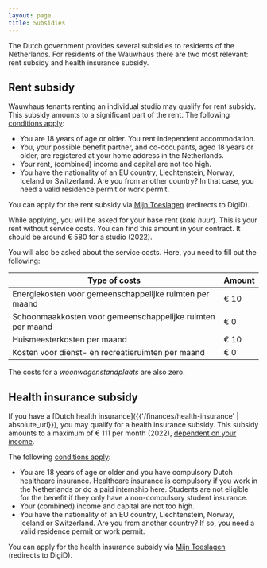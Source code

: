 ```yaml
---
layout: page
title: Subsidies
---
```


The Dutch government provides several subsidies to residents of the Netherlands. For residents of the Wauwhaus there are two most relevant: rent subsidy and health insurance subsidy.

## Rent subsidy

Wauwhaus tenants renting an individual studio may qualify for rent subsidy. This subsidy amounts to a significant part of the rent. The following [conditions apply](https://www.belastingdienst.nl/wps/wcm/connect/bldcontenten/belastingdienst/individuals/benefits/moving_to_the_netherlands/i_live_in_a_rented_house/):

- You are 18 years of age or older. You rent independent accommodation.
- You, your possible benefit partner, and co-occupants, aged 18 years or older, are registered at your home address in the Netherlands.
- Your rent, (combined) income and capital are not too high.
- You have the nationality of an EU country, Liechtenstein, Norway, Iceland or Switzerland. Are you from another country? In that case, you need a valid residence permit or work permit.

You can apply for the rent subsidy via [Mijn Toeslagen](https://mijn.toeslagen.nl/default.aspx) (redirects to DigiD).

While applying, you will be asked for your base rent (*kale huur*). This is your rent without service costs. You can find this amount in your contract. It should be around € 580 for a studio (2022).

You will also be asked about the service costs. Here, you need to fill out the following:

| Type of costs                                              | Amount |
|------------------------------------------------------------|--------|
| Energiekosten voor gemeenschappelijke ruimten per maand    | € 10   |
| Schoonmaakkosten voor gemeenschappelijke ruimten per maand | € 0    |
| Huismeesterkosten per maand                                | € 10   |
| Kosten voor dienst- en recreatieruimten per maand          | € 0    |

The costs for a *woonwagenstandplaats* are also zero.

## Health insurance subsidy

If you have a [Dutch health insurance]({{'/finances/health-insurance' | absolute_url}}), you may qualify for a health insurance subsidy. This subsidy amounts to a maximum of € 111 per month (2022), [dependent on your income](https://www.belastingdienst.nl/wps/wcm/connect/nl/zorgtoeslag/content/hoeveel-zorgtoeslag).

The following [conditions apply](https://www.belastingdienst.nl/wps/wcm/connect/bldcontenten/belastingdienst/individuals/benefits/moving_to_the_netherlands/i_have_dutch_healthcare_insurance/):

- You are 18 years of age or older and you have compulsory Dutch healthcare insurance. Healthcare insurance is compulsory if you work in the Netherlands or do a paid internship here. Students are not eligible for the benefit if they only have a non-compulsory student insurance.
- Your (combined) income and capital are not too high.
- You have the nationality of an EU country, Liechtenstein, Norway, Iceland or Switzerland. Are you from another country? If so, you need a valid residence permit or work permit.

You can apply for the health insurance subsidy via [Mijn Toeslagen](https://mijn.toeslagen.nl/default.aspx) (redirects to DigiD).